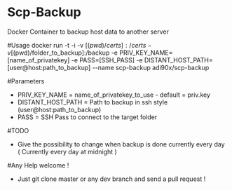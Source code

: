 # Scp-Backup
Docker Container to backup host data to another server

#Usage
docker run -t -i -v [$(pwd)/certs]:/certs -v [$(pwd)/folder_to_backup]:/backup -e PRIV_KEY_NAME=[name_of_privatekey] -e PASS=[SSH_PASS] -e DISTANT_HOST_PATH=[user@host:path_to_backup] --name scp-backup adi90x/scp-backup

#Parameters
* PRIV_KEY_NAME = name_of_privatekey_to_use - default = priv.key
* DISTANT_HOST_PATH = Path to backup in ssh style (user@host:path_to_backup)
* PASS = SSH Pass to connect to the target folder 

#TODO
* Give the possibility to change when backup is done currently every day ( Currently every day at midnight )

#Any Help welcome ! 
* Just git clone master or any dev branch and send a pull request !